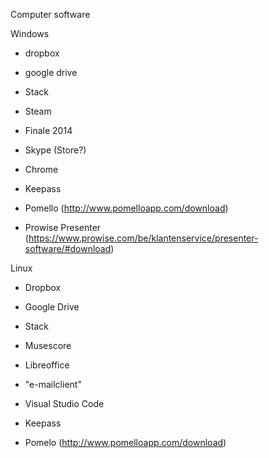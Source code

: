 Computer software

Windows
- dropbox
- google drive
- Stack

- Steam
- Finale 2014
- Skype (Store?)
- Chrome
- Keepass
- Pomello (http://www.pomelloapp.com/download)
- Prowise Presenter (https://www.prowise.com/be/klantenservice/presenter-software/#download)



Linux
- Dropbox
- Google Drive
- Stack

- Musescore
- Libreoffice
- "e-mailclient"
- Visual Studio Code
- Keepass
- Pomelo (http://www.pomelloapp.com/download)